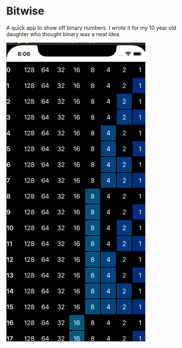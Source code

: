 
Bitwise
=======

A quick app to show off binary numbers. 
I wrote it for my 10 year old daughter who thought binary was a neat idea.

![Bitwise GIF](bitwise.gif)
